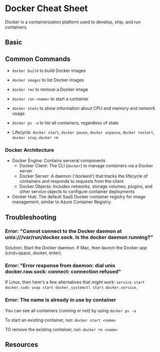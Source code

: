 # Docker Cheat Sheet
Docker is a containerization platform used to develop, ship, and run containers.



## Basic

## Common Commands

- `docker build` to build Docker images
- `docker images` to list Docker images
- `docker rmi` to remove a Docker image

- `docker run <name>` to start a container
- `docker stats` to show information about CPU and memory and network usage
- `docker ps -a` to list all containers, regardless of state
- Lifecycle: `docker start`, `docker pause`, `docker unpause`, `docker restart`, `docker stop`, `docker rm`

### Docker Architecture

- Docker Engine: Contains serveral components
    - Docker Client: The CLI (`docker`) to manage containers via a Docker server
    - Docker Server: A daemon ('dockerd') that tracks the lifecycle of containers and responds to requests from the client
    - Docker Objects: Includes networks, storage volumes, plugins, and other service objects to configure container deployments
- Docker Hub: The default SaaS Docker container registry for image management, similar to Azure Container Registry.



## Troubleshooting

### Error: "Cannot connect to the Docker daemon at unix:///var/run/docker.sock. Is the docker daemon running?"
Solution: Start the Docker daemon. If Mac, then launch the Docker app (cmd+space, docker, enter).

### Error: "Error response from daemon: dial unix docker.raw.sock: connect: connection refused"
If Linux, then here's a few alternatives that _might_ work: `service start docker`, `sudo snap start docker`, `systemctl start docker.service`.

### Error: The name is already in use by container
You can see all containers (running or not) by using `docker ps -a`

To start an existing container, run: `docker start <name>`

TO remove the existing container, run: `docker rm <name>`



## Resources


